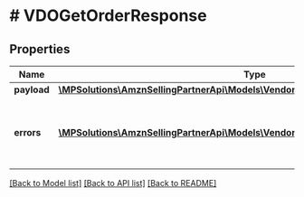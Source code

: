 # # VDOGetOrderResponse

## Properties

Name | Type | Description | Notes
------------ | ------------- | ------------- | -------------
**payload** | [**\MPSolutions\AmznSellingPartnerApi\Models\VendorDirectFulfillmentOrders\VDOOrder**](VDOOrder.md) |  | [optional]
**errors** | [**\MPSolutions\AmznSellingPartnerApi\Models\VendorDirectFulfillmentOrders\VDOError[]**](VDOError.md) | A list of error responses returned when a request is unsuccessful. | [optional]

[[Back to Model list]](../../README.md#models) [[Back to API list]](../../README.md#endpoints) [[Back to README]](../../README.md)
